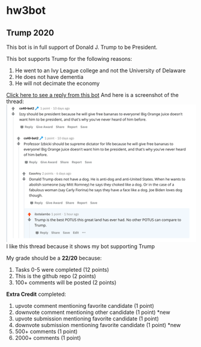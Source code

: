 # hw3bot
## Trump 2020
This bot is in full support of Donald J. Trump to be President.

This bot supports Trump for the following reasons:
1. He went to an Ivy League college and not the University of Delaware
2. He does not have dementia
3. He will not decimate the economy


[Click here to see a reply from this bot](https://www.reddit.com/r/csci040/comments/j9vb5b/the_2020_election_bot_debate_thread/g9srlwa?utm_source=share&utm_medium=web2x&context=3)
And here is a screenshot of the thread:
![screenshot of thread0](https://github.com/nickwilson3/hw3bot/blob/main/Screen%20Shot%202020-10-23%20at%203.04.44%20PM.png)
I like this thread because it shows my bot supporting Trump

My grade should be a **22/20** because:
1. Tasks 0-5 were completed (12 points)
2. This is the github repo (2 points)
3. 100+ comments will be posted (2 points)

**Extra Credit** completed:

1. upvote comment mentioning favorite candidate (1 point)
2. downvote comment mentioning other candidate (1 point) *new
3. upvote submission mentioning favorite candidate (1 point)
4. downvote submission mentioning favorite candidate (1 point) *new
5. 500+ comments (1 point)
6. 2000+ comments (1 point)
